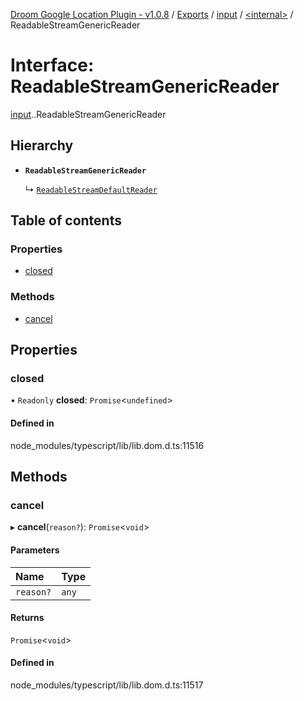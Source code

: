 [Droom Google Location Plugin - v1.0.8](../README.md) / [Exports](../modules.md) / [input](../modules/input.md) / [<internal\>](../modules/input._internal_.md) / ReadableStreamGenericReader

# Interface: ReadableStreamGenericReader

[input](../modules/input.md).[<internal>](../modules/input._internal_.md).ReadableStreamGenericReader

## Hierarchy

- **`ReadableStreamGenericReader`**

  ↳ [`ReadableStreamDefaultReader`](input._internal_.ReadableStreamDefaultReader.md)

## Table of contents

### Properties

- [closed](input._internal_.ReadableStreamGenericReader.md#closed)

### Methods

- [cancel](input._internal_.ReadableStreamGenericReader.md#cancel)

## Properties

### closed

• `Readonly` **closed**: `Promise`<`undefined`\>

#### Defined in

node_modules/typescript/lib/lib.dom.d.ts:11516

## Methods

### cancel

▸ **cancel**(`reason?`): `Promise`<`void`\>

#### Parameters

| Name | Type |
| :------ | :------ |
| `reason?` | `any` |

#### Returns

`Promise`<`void`\>

#### Defined in

node_modules/typescript/lib/lib.dom.d.ts:11517
